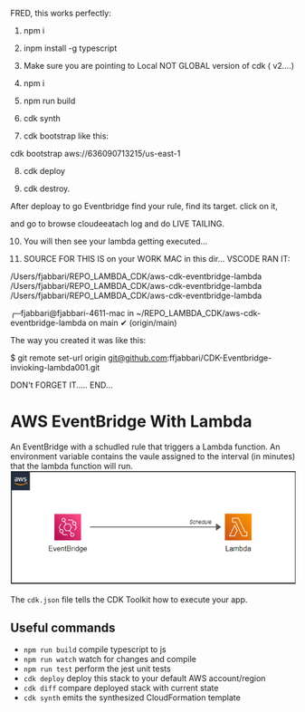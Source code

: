 FRED, this works perfectly:
1. npm i

2. inpm install -g typescript

3. Make sure you are pointing to Local NOT GLOBAL version of cdk ( v2....)

4. npm i

5. npm run build

6. cdk synth

7. cdk bootstrap like this:

cdk bootstrap aws://636090713215/us-east-1

8. cdk deploy

9. cdk destroy.

After deploay to go Eventbridge find your rule, find its target. click on it, 

and go to browse cloudeeatach log and do LIVE TAILING.

10.  You will then see your lambda getting executed...

11.  SOURCE FOR THIS IS on your WORK MAC in this dir... VSCODE RAN IT:

/Users/fjabbari/REPO_LAMBDA_CDK/aws-cdk-eventbridge-lambda
/Users/fjabbari/REPO_LAMBDA_CDK/aws-cdk-eventbridge-lambda
/Users/fjabbari/REPO_LAMBDA_CDK/aws-cdk-eventbridge-lambda


╭─fjabbari@fjabbari-4611-mac in ~/REPO_LAMBDA_CDK/aws-cdk-eventbridge-lambda on main ✔ (origin/main)



The way you created it was like this:

$ git remote set-url origin git@github.com:ffjabbari/CDK-Eventbridge-invioking-lambda001.git

DON't FORGET IT.....
END...

















# AWS EventBridge With Lambda
An EventBridge with a schudled rule that triggers a Lambda function. An environment variable contains the vaule assigned to the interval (in minutes) that the lambda function will run. 
![Alt Image](./images//Screenshot%202022-07-20%20052025.png)


The `cdk.json` file tells the CDK Toolkit how to execute your app.

## Useful commands

* `npm run build`   compile typescript to js
* `npm run watch`   watch for changes and compile
* `npm run test`    perform the jest unit tests
* `cdk deploy`      deploy this stack to your default AWS account/region
* `cdk diff`        compare deployed stack with current state
* `cdk synth`       emits the synthesized CloudFormation template
